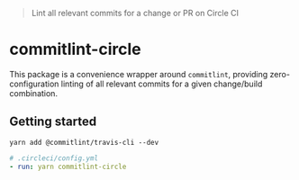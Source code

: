 > Lint all relevant commits for a change or PR on Circle CI

# commitlint-circle

This package is a convenience wrapper around `commitlint`, 
providing zero-configuration linting of all relevant commits
for a given change/build combination.

## Getting started

```
yarn add @commitlint/travis-cli --dev
```

```yml
# .circleci/config.yml
- run: yarn commitlint-circle
```
